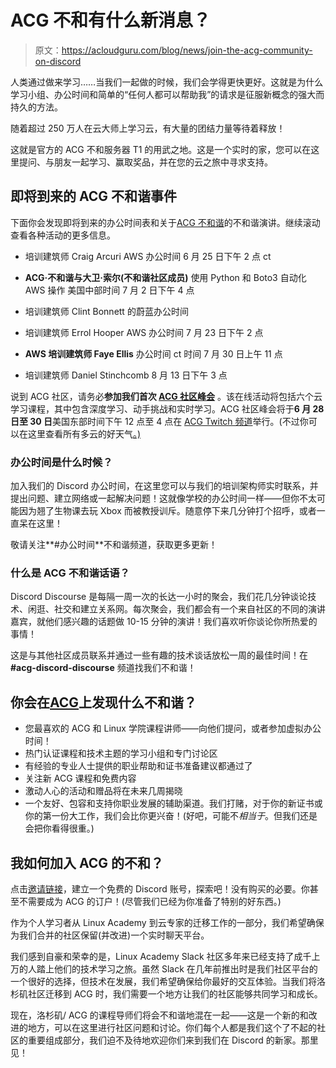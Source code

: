 # ACG 不和有什么新消息？

> 原文：<https://acloudguru.com/blog/news/join-the-acg-community-on-discord>

人类通过做来学习……当我们一起做的时候，我们会学得更快更好。这就是为什么学习小组、办公时间和简单的“任何人都可以帮助我”的请求是征服新概念的强大而持久的方法。

随着超过 250 万人在云大师上学习云，有大量的团结力量等待着释放！

这就是官方的 ACG 不和服务器 T1 的用武之地。这是一个实时的家，您可以在这里提问、与朋友一起学习、赢取奖品，并在您的云之旅中寻求支持。

## **即将到来的 ACG 不和谐事件**

下面你会发现即将到来的办公时间表和关于[ACG 不和谐](https://discord.gg/NwfDnNj54T)的不和谐演讲。继续滚动查看各种活动的更多信息。

*   培训建筑师 Craig Arcuri
    AWS 办公时间 6 月 25 日下午 2 点 ct

*   **ACG·不和谐与大卫·索尔(不和谐社区成员)**
    使用 Python 和 Boto3 自动化 AWS 操作
    美国中部时间 7 月 2 日下午 4 点

*   培训建筑师 Clint Bonnett
    的蔚蓝办公时间

*   培训建筑师 Errol Hooper
    AWS 办公时间 7 月 23 日下午 2 点

*   **AWS 培训建筑师 Faye Ellis**
    办公时间 ct 时间 7 月 30 日上午 11 点

*   培训建筑师 Daniel Stinchcomb
    8 月 13 日下午 3 点

说到 ACG 社区，请务必**参加我们首次 [ACG 社区峰会](https://acloud.guru/series/acg-community-summit)** 。该在线活动将包括六个云学习课程，其中包含深度学习、动手挑战和实时学习。ACG 社区峰会将于**6 月 28 日至 30 日**美国东部时间下午 12 点至 4 点在 [ACG Twitch 频道](http://twitch.tv/acloudguruofficial)举行。(不过你可以在这里查看所有多云的好天气[。)](https://acloud.guru/series/acg-community-summit)

### 办公时间是什么时候？

加入我们的 Discord 办公时间，在这里您可以与我们的培训架构师实时联系，并提出问题、建立网络或一起解决问题！这就像学校的办公时间一样——但你不太可能因为翘了生物课去玩 Xbox 而被教授训斥。随意停下来几分钟打个招呼，或者一直呆在这里！

敬请关注**#办公时间**不和谐频道，获取更多更新！

### **什么是 ACG 不和谐话语？**

Discord Discourse 是每隔一周一次的长达一小时的聚会，我们花几分钟谈论技术、闲逛、社交和建立关系网。每次聚会，我们都会有一个来自社区的不同的演讲嘉宾，就他们感兴趣的话题做 10-15 分钟的演讲！我们喜欢听你谈论你所热爱的事情！

这是与其他社区成员联系并通过一些有趣的技术谈话放松一周的最佳时间！在 **#acg-discord-discourse** 频道找我们不和谐！

## **你会在**[**ACG**](https://discord.gg/NwfDnNj54T)**上发现什么不和谐？**

*   您最喜欢的 ACG 和 Linux 学院课程讲师——向他们提问，或者参加虚拟办公时间！
*   热门认证课程和技术主题的学习小组和专门讨论区
*   有经验的专业人士提供的职业帮助和证书准备建议都通过了
*   关注新 ACG 课程和免费内容
*   激动人心的活动和赠品将在未来几周揭晓
*   一个友好、包容和支持你职业发展的辅助渠道。我们打赌，对于你的新证书或你的第一份大工作，我们会比你更兴奋！(好吧，可能不*相当于*。但我们还是会把你看得很重。)

## **我如何加入 ACG 的不和？**

点击[邀请链接](https://discord.gg/NwfDnNj54T)，建立一个免费的 Discord 账号，探索吧！没有购买的必要。你甚至不需要成为 ACG 的订户！(尽管我们已经为你准备了特别的好东西。)

作为个人学习者从 Linux Academy 到云专家的迁移工作的一部分，我们希望确保为我们合并的社区保留(并改进)一个实时聊天平台。

我们感到自豪和荣幸的是，Linux Academy Slack 社区多年来已经支持了成千上万的人踏上他们的技术学习之旅。虽然 Slack 在几年前推出时是我们社区平台的一个很好的选择，但技术在发展，我们希望确保给你最好的交互体验。当我们将洛杉矶社区迁移到 ACG 时，我们需要一个地方让我们的社区能够共同学习和成长。

现在，洛杉矶/ ACG 的课程导师们将会不和谐地混在一起——这是一个新的和改进的地方，可以在这里进行社区问题和讨论。你们每个人都是我们这个了不起的社区的重要组成部分，我们迫不及待地欢迎你们来到我们在 Discord 的新家。那里见！